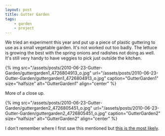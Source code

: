 ```yaml
---
layout: post
title: Gutter Garden
tags:
    - garden
    - project
---
```


We tried an experiment this year and put up a piece of plastic guttering to use as a small vegetable garden. It's not worked out too badly. The lettuce is growing the best with the spring onions and radishes not doing as well. It's still very handy to have veggies to pick just outside the kitchen.

{% img src="/assets/posts/2010-06-23-Gutter-Garden/guttergarden1_4726804913_o.jpg" url="/assets/posts/2010-06-23-Gutter-Garden/guttergarden1_4726804913_o.jpg" caption="GutterGarden1" size="halfsize" alt="GutterGarden1" align="center" %}

More of a close up.

{% img src="/assets/posts/2010-06-23-Gutter-Garden/guttergarden2_4726805451_o.jpg" url="/assets/posts/2010-06-23-Gutter-Garden/guttergarden2_4726805451_o.jpg" caption="GutterGarden2" size="halfsize" alt="GutterGarden2" align="center" %}

I don't remember where I first saw this mentioned but [this is the most likely](http://www.ehow.com/how_5088289_space-small-summer-vegetable-garden.html).